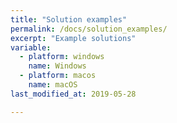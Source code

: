 ```yaml
---
title: "Solution examples"
permalink: /docs/solution_examples/
excerpt: "Example solutions"
variable:
  - platform: windows
    name: Windows
  - platform: macos
    name: macOS
last_modified_at: 2019-05-28

---
```


